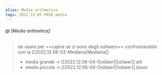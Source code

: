```yaml
---
alias: Media aritmetica
tags: 2022-12-05 PASD media
---
```


###### @ [Media aritmetica]:
> da usare per ==capire se ci sono degli outlaiers== confrontandolo con la [[2022.12.06-03-Mediana|Mediana]]
> - media grande $\to$ [[2022.12.06-04-Outlaier|Outlaier]] alti
> - media piccola $\to$ [[2022.12.06-04-Outlaier|Outlaier]] bassi
<!--ID: 1670248025866-->
